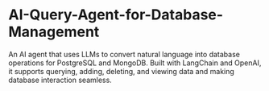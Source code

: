 # AI-Query-Agent-for-Database-Management
An AI agent that uses LLMs to convert natural language into database operations for PostgreSQL and MongoDB. Built with LangChain and OpenAI, it supports querying, adding, deleting, and viewing data and making database interaction seamless.
